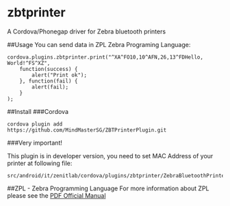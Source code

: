 # zbtprinter
A Cordova/Phonegap driver for Zebra bluetooth printers

##Usage
You can send data in ZPL Zebra Programing Language:

```
cordova.plugins.zbtprinter.print("^XA^FO10,10^AFN,26,13^FDHello, World!^FS^XZ",
    function(success) { 
        alert("Print ok"); 
    }, function(fail) { 
        alert(fail); 
    }
);
```

##Install
###Cordova

```
cordova plugin add https://github.com/MindMasterSG/ZBTPrinterPlugin.git
```

###Very important!

This plugin is in developer version, you need to set MAC Address of your printer at following file:

```
src/android/it/zenitlab/cordova/plugins/zbtprinter/ZebraBluetoothPrinter.java
```

##ZPL - Zebra Programming Language
For more information about ZPL please see the  [PDF Official Manual](https://support.zebra.com/cpws/docs/zpl/zpl_manual.pdf)
